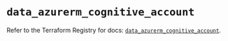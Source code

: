 # `data_azurerm_cognitive_account`

Refer to the Terraform Registry for docs: [`data_azurerm_cognitive_account`](https://registry.terraform.io/providers/hashicorp/azurerm/3.104.2/docs/data-sources/cognitive_account).
